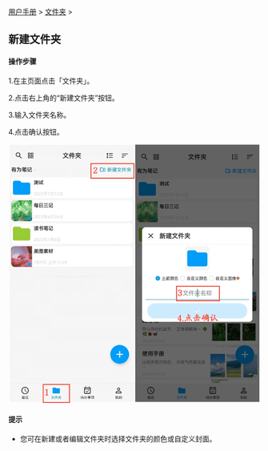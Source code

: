 [用户手册](/dragonnest/drawnote/manual) > [文件夹](/dragonnest/drawnote/manual/folder) >

新建文件夹
---
#### 操作步骤

1.在主页面点击「文件夹」。

2.点击右上角的“新建文件夹”按钮。

3.输入文件夹名称。

4.点击确认按钮。

![](imgs/new_folder.png)

#### 提示
- 您可在新建或者编辑文件夹时选择文件夹的颜色或自定义封面。